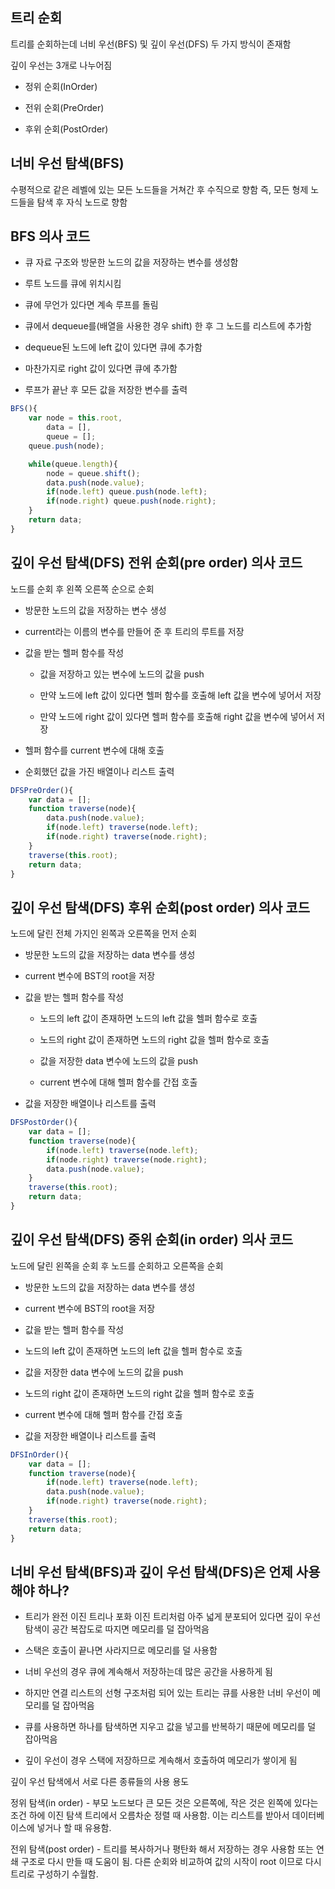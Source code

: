 ## 트리 순회

트리를 순회하는데 너비 우선(BFS) 및 깊이 우선(DFS) 두 가지 방식이 존재함

깊이 우선는 3개로 나누어짐

- 정위 순회(InOrder)

- 전위 순회(PreOrder)

- 후위 순회(PostOrder)

## 너비 우선 탐색(BFS)

수평적으로 같은 레벨에 있는 모든 노드들을 거쳐간 후 수직으로 향함 즉, 모든 형제 노드들을 탐색 후 자식 노드로 향함

## BFS 의사 코드

- 큐 자료 구조와 방문한 노드의 값을 저장하는 변수를 생성함

- 루트 노드를 큐에 위치시킴

- 큐에 무언가 있다면 계속 루프를 돌림

* 큐에서 dequeue를(배열을 사용한 경우 shift) 한 후 그 노드를 리스트에 추가함

* dequeue된 노드에 left 값이 있다면 큐에 추가함

* 마찬가지로 right 값이 있다면 큐에 추가함

- 루프가 끝난 후 모든 값을 저장한 변수를 출력

```js
BFS(){
    var node = this.root,
        data = [],
        queue = [];
    queue.push(node);

    while(queue.length){
        node = queue.shift();
        data.push(node.value);
        if(node.left) queue.push(node.left);
        if(node.right) queue.push(node.right);
    }
    return data;
}
```

## 깊이 우선 탐색(DFS) 전위 순회(pre order) 의사 코드

노드를 순회 후 왼쪽 오른쪽 순으로 순회

- 방문한 노드의 값을 저장하는 변수 생성

- current라는 이름의 변수를 만들어 준 후 트리의 루트를 저장

- 값을 받는 헬퍼 함수를 작성

  - 값을 저장하고 있는 변수에 노드의 값을 push

  - 만약 노드에 left 값이 있다면 헬퍼 함수를 호출해 left 값을 변수에 넣어서 저장

  - 만약 노드에 right 값이 있다면 헬퍼 함수를 호출해 right 값을 변수에 넣어서 저장

- 헬퍼 함수를 current 변수에 대해 호출

- 순회했던 값을 가진 배열이나 리스트 출력

```js
DFSPreOrder(){
    var data = [];
    function traverse(node){
        data.push(node.value);
        if(node.left) traverse(node.left);
        if(node.right) traverse(node.right);
    }
    traverse(this.root);
    return data;
}
```

## 깊이 우선 탐색(DFS) 후위 순회(post order) 의사 코드

노드에 달린 전체 가지인 왼쪽과 오른쪽을 먼저 순회

- 방문한 노드의 값을 저장하는 data 변수를 생성

- current 변수에 BST의 root을 저장

- 값을 받는 헬퍼 함수를 작성

  - 노드의 left 값이 존재하면 노드의 left 값을 헬퍼 함수로 호출

  - 노드의 right 값이 존재하면 노드의 right 값을 헬퍼 함수로 호출

  - 값을 저장한 data 변수에 노드의 값을 push

  - current 변수에 대해 헬퍼 함수를 간접 호출

- 값을 저장한 배열이나 리스트를 출력

```js
DFSPostOrder(){
    var data = [];
    function traverse(node){
        if(node.left) traverse(node.left);
        if(node.right) traverse(node.right);
        data.push(node.value);
    }
    traverse(this.root);
    return data;
}
```

## 깊이 우선 탐색(DFS) 중위 순회(in order) 의사 코드

노드에 달린 왼쪽을 순회 후 노드를 순회하고 오른쪽을 순회

- 방문한 노드의 값을 저장하는 data 변수를 생성

- current 변수에 BST의 root을 저장

- 값을 받는 헬퍼 함수를 작성

* 노드의 left 값이 존재하면 노드의 left 값을 헬퍼 함수로 호출

* 값을 저장한 data 변수에 노드의 값을 push

* 노드의 right 값이 존재하면 노드의 right 값을 헬퍼 함수로 호출

* current 변수에 대해 헬퍼 함수를 간접 호출

- 값을 저장한 배열이나 리스트를 출력

```js
DFSInOrder(){
    var data = [];
    function traverse(node){
        if(node.left) traverse(node.left);
        data.push(node.value);
        if(node.right) traverse(node.right);
    }
    traverse(this.root);
    return data;
}
```

## 너비 우선 탐색(BFS)과 깊이 우선 탐색(DFS)은 언제 사용해야 하나?

- 트리가 완전 이진 트리나 포화 이진 트리처럼 아주 넓게 분포되어 있다면 깊이 우선 탐색이 공간 복잡도로 따지면 메모리를 덜 잡아먹음

- 스택은 호출이 끝나면 사라지므로 메모리를 덜 사용함

- 너비 우선의 경우 큐에 계속해서 저장하는데 많은 공간을 사용하게 됨

- 하지만 연결 리스트의 선형 구조처럼 되어 있는 트리는 큐를 사용한 너비 우선이 메모리를 덜 잡아먹음

- 큐를 사용하면 하나를 탐색하면 지우고 값을 넣고를 반복하기 때문에 메모리를 덜 잡아먹음

- 깊이 우선이 경우 스택에 저장하므로 계속해서 호출하여 메모리가 쌓이게 됨

깊이 우선 탐색에서 서로 다른 종류들의 사용 용도

정위 탐색(in order) - 부모 노드보다 큰 모든 것은 오른쪽에, 작은 것은 왼쪽에 있다는 조건 하에 이진 탐색 트리에서 오름차순 정렬 때 사용함. 이는 리스트를 받아서 데이터베이스에 넣거나 할 때 유용함.

전위 탐색(post order) - 트리를 복사하거나 평탄화 해서 저장하는 경우 사용함 또는 연쇄 구조로 다시 만들 때 도움이 됨. 다른 순회와 비교하여 값의 시작이 root 이므로 다시 트리로 구성하기 수월함.
